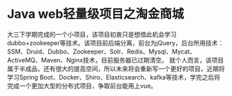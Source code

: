 # Java web轻量级项目之淘金商城
大三下学期完成的一个小项目，该项目初衷只是想借此机会学习dubbo+zookeeper等技术。该项目前后端分离，前台为jQuery，后台所用技术：SSM、Druid、Dubbo、Zookeeper、Solr、Redis、Mysql、Mycat、ActiveMQ、Maven、Nginx技术，目前服务器已过期清空。
就个人而言，该项目属于半成品，还有很大的提高空间，所以未来将会重新写一个更好的项目，近期将学习Spring Boot、Docker、Shiro、Elasticsearch、kafka等技术，学完之后将完成一个更加大型的分布式项目，争取前台能用上vue。
